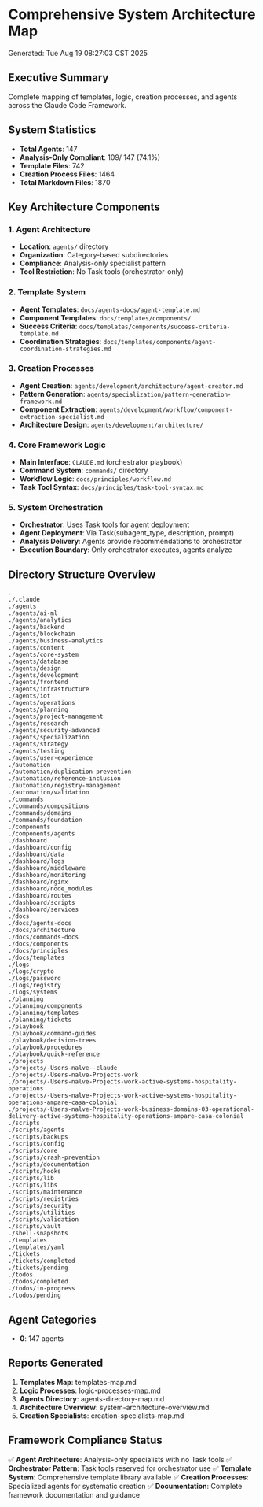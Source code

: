 # Comprehensive System Architecture Map
Generated: Tue Aug 19 08:27:03 CST 2025

## Executive Summary
Complete mapping of templates, logic, creation processes, and agents across the Claude Code Framework.

## System Statistics
- **Total Agents**:      147
- **Analysis-Only Compliant**:      109/     147 (74.1%)
- **Template Files**:      742
- **Creation Process Files**:     1464
- **Total Markdown Files**:     1870

## Key Architecture Components

### 1. Agent Architecture
- **Location**: `agents/` directory
- **Organization**: Category-based subdirectories
- **Compliance**: Analysis-only specialist pattern
- **Tool Restriction**: No Task tools (orchestrator-only)

### 2. Template System
- **Agent Templates**: `docs/agents-docs/agent-template.md`
- **Component Templates**: `docs/templates/components/`
- **Success Criteria**: `docs/templates/components/success-criteria-template.md`
- **Coordination Strategies**: `docs/templates/components/agent-coordination-strategies.md`

### 3. Creation Processes
- **Agent Creation**: `agents/development/architecture/agent-creator.md`
- **Pattern Generation**: `agents/specialization/pattern-generation-framework.md`
- **Component Extraction**: `agents/development/workflow/component-extraction-specialist.md`
- **Architecture Design**: `agents/development/architecture/`

### 4. Core Framework Logic
- **Main Interface**: `CLAUDE.md` (orchestrator playbook)
- **Command System**: `commands/` directory
- **Workflow Logic**: `docs/principles/workflow.md`
- **Task Tool Syntax**: `docs/principles/task-tool-syntax.md`

### 5. System Orchestration
- **Orchestrator**: Uses Task tools for agent deployment
- **Agent Deployment**: Via Task(subagent_type, description, prompt)
- **Analysis Delivery**: Agents provide recommendations to orchestrator
- **Execution Boundary**: Only orchestrator executes, agents analyze

## Directory Structure Overview
```
.
./.claude
./agents
./agents/ai-ml
./agents/analytics
./agents/backend
./agents/blockchain
./agents/business-analytics
./agents/content
./agents/core-system
./agents/database
./agents/design
./agents/development
./agents/frontend
./agents/infrastructure
./agents/iot
./agents/operations
./agents/planning
./agents/project-management
./agents/research
./agents/security-advanced
./agents/specialization
./agents/strategy
./agents/testing
./agents/user-experience
./automation
./automation/duplication-prevention
./automation/reference-inclusion
./automation/registry-management
./automation/validation
./commands
./commands/compositions
./commands/domains
./commands/foundation
./components
./components/agents
./dashboard
./dashboard/config
./dashboard/data
./dashboard/logs
./dashboard/middleware
./dashboard/monitoring
./dashboard/nginx
./dashboard/node_modules
./dashboard/routes
./dashboard/scripts
./dashboard/services
./docs
./docs/agents-docs
./docs/architecture
./docs/commands-docs
./docs/components
./docs/principles
./docs/templates
./logs
./logs/crypto
./logs/password
./logs/registry
./logs/systems
./planning
./planning/components
./planning/templates
./planning/tickets
./playbook
./playbook/command-guides
./playbook/decision-trees
./playbook/procedures
./playbook/quick-reference
./projects
./projects/-Users-nalve--claude
./projects/-Users-nalve-Projects-work
./projects/-Users-nalve-Projects-work-active-systems-hospitality-operations
./projects/-Users-nalve-Projects-work-active-systems-hospitality-operations-ampare-casa-colonial
./projects/-Users-nalve-Projects-work-business-domains-03-operational-delivery-active-systems-hospitality-operations-ampare-casa-colonial
./scripts
./scripts/agents
./scripts/backups
./scripts/config
./scripts/core
./scripts/crash-prevention
./scripts/documentation
./scripts/hooks
./scripts/lib
./scripts/libs
./scripts/maintenance
./scripts/registries
./scripts/security
./scripts/utilities
./scripts/validation
./scripts/vault
./shell-snapshots
./templates
./templates/yaml
./tickets
./tickets/completed
./tickets/pending
./todos
./todos/completed
./todos/in-progress
./todos/pending
```

## Agent Categories
- **0**: 147 agents

## Reports Generated
1. **Templates Map**: templates-map.md
2. **Logic Processes**: logic-processes-map.md
3. **Agents Directory**: agents-directory-map.md
4. **Architecture Overview**: system-architecture-overview.md
5. **Creation Specialists**: creation-specialists-map.md

## Framework Compliance Status
✅ **Agent Architecture**: Analysis-only specialists with no Task tools
✅ **Orchestrator Pattern**: Task tools reserved for orchestrator use
✅ **Template System**: Comprehensive template library available
✅ **Creation Processes**: Specialized agents for systematic creation
✅ **Documentation**: Complete framework documentation and guidance

